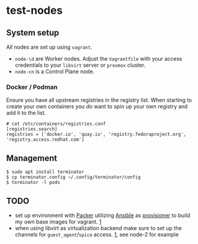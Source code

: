 # test-nodes

## System setup

All nodes are set up using `vagrant`.
* `node-\d` are Worker nodes. Adjust the `Vagrantfile` with your access credentials to your `libvirt` server  or `proxmox` cluster.
* `node-cn` is a Control Plane node.


### Docker / Podman
Ensure you have all upstream registries in the registry list. When starting to create your own containers you *do* want to spin up your own registry and add it to the list.

```
# cat /etc/containers/registries.conf
[registries.search]
registries = ['docker.io', 'quay.io', 'registry.fedoraproject.org', 'registry.access.redhat.com']
```


## Management
```
$ sudo apt install terminator
$ cp terminator.config ~/.config/terminator/config
$ terminator -l pods
```

## TODO
* set up environment with [Packer](https://www.packer.io/downloads.html) utilizing [Ansible]() as [provisioner]() to build my own base images for vagrant. [1](https://github.com/vagrant-libvirt/vagrant-libvirt#create-box)
* when using libvirt as virtualization backend make sure to set up the channels for `guest_agent`/`spice` access. [1](https://libvirt.org/formatdomain.html#elementCharChannel), see node-2 for example

